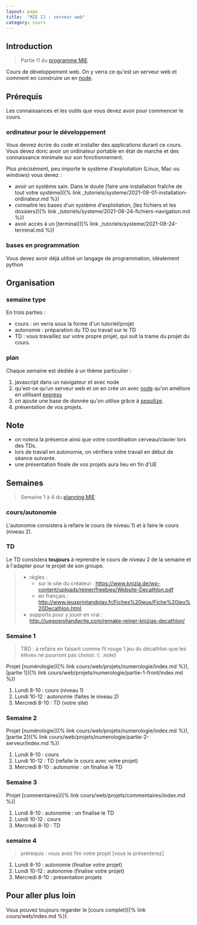 ```yaml
---
layout: page
title:  "MIE I1 : serveur web"
category: cours
---
```


## Introduction

> Partie I1 du [programme MIE](https://docs.google.com/document/d/19BjB7vXDtT0gcqS45Z7Ai_G1_S0hFj-Cqv2f78YUy9M)

Cours de développement web. On y verra ce qu'est un serveur web et comment en construire un en [node](https://nodejs.org/en/).

## Prérequis

Les connaissances et les outils que vous devez avoir pour commencer le cours.

### ordinateur pour le développement

Vous devrez écrire du code et installer des applications durant ce cours. Vous devez donc avoir un ordinateur portable en état de marche et des connaissance minimale sur son fonctionnement.

Plus précisément, peu importe le système d'exploitation (Linux, Mac ou windows) vous devez :

* avoir un système sain. Dans le doute [faire une installation fraîche de tout votre système]({% link _tutoriels/systeme/2021-09-01-installation-ordinateur.md %})
* connaitre les bases d'un système d'exploitation, [les fichiers et les dossiers]({% link _tutoriels/systeme/2021-08-24-fichiers-navigation.md %})
* avoir accès à un [terminal]({% link _tutoriels/systeme/2021-08-24-terminal.md %})

### bases en programmation

Vous devez avoir déjà utilisé un langage de programmation, idéalement python

## Organisation

### semaine type

En trois parties :

* cours  : on verra sous la forme d'un tutoriel/projet
* autonomie : préparation du TD ou travail sur le TD
* TD : vous travaillez sur votre propre projet, qui suit la trame du projet du cours.

### plan

Chaque semaine est dédiée à un thème particulier :

1. javascript dans un navigateur et avec node
2. qu'est-ce qu'un serveur web et on en crée un avec [node](https://nodejs.org/en/) qu'on améliore en utilisant [express](https://expressjs.com/fr/)
3. on ajoute une base de donnée qu'on utilise grâce à [sequilize](https://sequelize.org/).
4. présentation de vos projets.

## Note

* on notera la présence ainsi que votre coordination cerveau/clavier lors des TDs.
* lors de travail en autonomie, on vérifiera votre travail en début de séance suivante.
* une présentation finale de vos projets aura lieu en fin d'UE

## Semaines

> Semaine 1 à 4 du [planning MIE](https://docs.google.com/spreadsheets/d/1XwjeAgwijaYZJEHFg-t_RHMXgi2Qa3d1)

### cours/autonomie

L'autonomie consistera à refaire le cours (le niveau 1) et à faire le cours (niveau 2).

### TD

Le TD consistera **toujours** à reprendre le cours de niveau 2 de la semaine et à l'adapter pour le projet de son groupe.

> * règles :
>   * sur le site du créateur : <https://www.knizia.de/wp-content/uploads/reiner/freebies/Website-Decathlon.pdf>
>   * en français : <http://www.jeuxprintandplay.fr/Fiches%20jeux/Fiche%20jeu%20Decathlon.html>
> * supports pour y jouer en vrai : <http://juegosrollandwrite.com/remake-reiner-knizias-decathlon/>

### Semaine 1

> TBD :
> à refaire en faisant comme fil rouge 1 jeu du décathlon que les élèves ne pourront pas choisir.
{: .note}

Projet [numérologie]({% link cours/web/projets/numerologie/index.md %}), [partie 1]({% link cours/web/projets/numerologie/partie-1-front/index.md %})

1. Lundi 8-10 : cours (niveau 1)
2. Lundi 10-12 : autonomie (faites le niveau 2)
3. Mercredi 8-10 : TD (votre site)

### Semaine 2

Projet [numérologie]({% link cours/web/projets/numerologie/index.md %}), [partie 2]({% link cours/web/projets/numerologie/partie-2-serveur/index.md %})

1. Lundi 8-10 : cours
2. Lundi 10-12 : TD (refaite le cours avec votre projet)
3. Mercredi 8-10 : autonomie : on finalise le TD

### Semaine 3

Projet [commentaires]({% link cours/web/projets/commentaires/index.md %})


1. Lundi 8-10 : autonomie : on finalise le TD
2. Lundi 10-12 : cours
3. Mercredi 8-10 : TD

### semaine 4

> prérequis : vous avez fini votre projet [vous le présenterez]

1. Lundi 8-10 : autonomie (finalise votre projet)
2. Lundi 10-12 : autonomie (finalise votre projet)
3. Mercredi 8-10 : présentation projets

## Pour aller plus loin

Vous pouvez toujours regarder le [cours complet]({% link cours/web/index.md %}).
